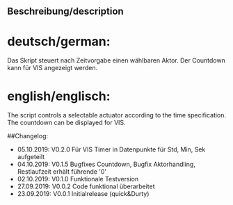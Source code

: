 ## Beschreibung/description
# deutsch/german:
Das Skript steuert nach Zeitvorgabe einen wählbaren Aktor. Der Countdown kann für VIS angezeigt werden.

# english/englisch:
The script controls a selectable actuator according to the time specification. The countdown can be displayed for VIS.

##Changelog:

* 05.10.2019:   V0.2.0  Für VIS Timer in Datenpunkte für Std, Min, Sek aufgeteilt
* 04.10.2019:   V0.1.5  Bugfixes Countdown, Bugfix Aktorhandling, Restlaufzeit erhält führende '0'
* 02.10.2019:   V0.1.0  Funktionale Testversion
* 27.09.2019:   V0.0.2  Code funktional überarbeitet
* 23.09.2019:   V0.0.1  Initialrelease (quick&Durty)
